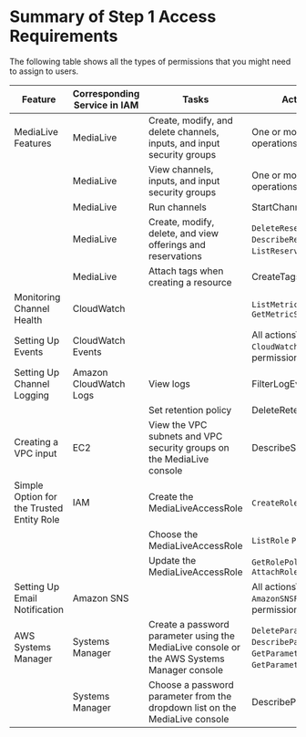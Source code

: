 # Summary of Step 1 Access Requirements<a name="setup-users-step-1-summary"></a>

The following table shows all the types of permissions that you might need to assign to users\. 


| Feature | Corresponding Service in IAM | Tasks | Actions to Include in the Policy  | 
| --- | --- | --- | --- | 
| MediaLive Features | MediaLive | Create, modify, and delete channels, inputs, and input security groups | One or more List operationsOne or more Read operationsOne or more Write operations  | 
|  | MediaLive | View channels, inputs, and input security groups | One or more List operationsOne or more Read operations | 
|  | MediaLive | Run channels | StartChannel`StopChannel` | 
|  | MediaLive | Create, modify, delete, and view offerings and reservations |  `DeleteReservation` `DescribeOffering` `DescribeReservation` `ListOfferings` `ListReservations` `PurchaseOffering`  | 
|  | MediaLive | Attach tags when creating a resource | CreateTags`DeleteTags``ListTagsForResources` | 
| Monitoring Channel Health | CloudWatch |  |  `ListMetrics` `GetMetricData` `GetMetricStatistics`  | 
| Setting Up Events | CloudWatch Events |  | All actionsThe managed policy `CloudWatchEventsFullAccess` provides these permissions | 
| Setting Up Channel Logging | Amazon CloudWatch Logs | View logs | FilterLogEvents`GetLogEvents` | 
|  |  | Set retention policy | DeleteRetentionPolicy`PutRetentionPolicy` | 
| Creating a VPC input | EC2 | View the VPC subnets and VPC security groups on the MediaLive console  | DescribeSubnets`DescribeSecurityGroups` | 
| Simple Option for the Trusted Entity Role | IAM | Create the MediaLiveAccessRole |  `CreateRole` `PutRolePolicy` `AttachRolePolicy`  | 
|  |  | Choose the MediaLiveAccessRole |  `ListRole` `PassRole`   | 
|  |  | Update the MediaLiveAccessRole |  `GetRolePolicy` `PutRolePolicy` `AttachRolePolicy`  | 
| Setting Up Email Notification |  Amazon SNS  |  | All actionsThe managed policy `AmazonSNSFullAccess` provides these permissions | 
| AWS Systems Manager | Systems Manager | Create a password parameter using the MediaLive console or the AWS Systems Manager console |  `DeleteParameter` `DeleteParameters` `DescribeParameters` `GetParameter` `GetParameterHistory` `GetParameters` `GetParametersByPath` `PutParameter`  | 
|  | Systems Manager | Choose a password parameter from the dropdown list on the MediaLive console | DescribeParameters | 
